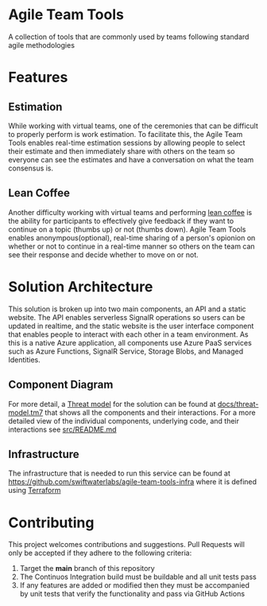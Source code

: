 # Agile Team Tools
A collection of tools that are commonly used by teams following standard agile methodologies

# Features
## Estimation
While working with virtual teams, one of the ceremonies that can be difficult to properly perform is work estimation.  To facilitate this, the Agile Team Tools enables real-time estimation sessions by allowing people to select their estimate and then immediately share with others on the team so everyone can see the estimates and have a conversation on what the team consensus is.

## Lean Coffee
Another difficulty working with virtual teams and performing [lean coffee](https://agilecoffee.com/leancoffee/) is the ability for participants to effectively give feedback if they want to continue on a topic (thumbs up) or not (thumbs down).  Agile Team Tools enables anonympous(optional), real-time sharing of a person's opionion on whether or not to continue in a real-time manner so others on the team can see their response and decide whether to move on or not.

# Solution Architecture
This solution is broken up into two main components, an API and a static website.  The API enables serverless SignalR operations so users can be updated in realtime, and the static website is the user interface component that enables people to interact with each other in a team environment.  As this is a native Azure application, all components use Azure PaaS services such as Azure Functions, SignalR Service, Storage Blobs, and Managed Identities.

## Component Diagram
For more detail, a [Threat model](https://docs.microsoft.com/en-us/azure/security/develop/threat-modeling-tool) for the solution can be found at [docs/threat-model.tm7](docs/threat-model.tm7) that shows all the components and their interactions.  For a more detailed view of the individual components, underlying code, and their interactions see [src/README.md](src/README.md)

## Infrastructure
The infrastructure that is needed to run this service can be found at https://github.com/swiftwaterlabs/agile-team-tools-infra where it is defined using [Terraform](https://www.terraform.io/)

# Contributing
This project welcomes contributions and suggestions. Pull Requests will only be accepted if they adhere to the following criteria:
1. Target the **main** branch of this repository
2. The Continuos Integration build must be buildable and all unit tests pass
3. If any features are added or modified then they must be accompanied by unit tests that verify the functionality and pass via GitHub Actions